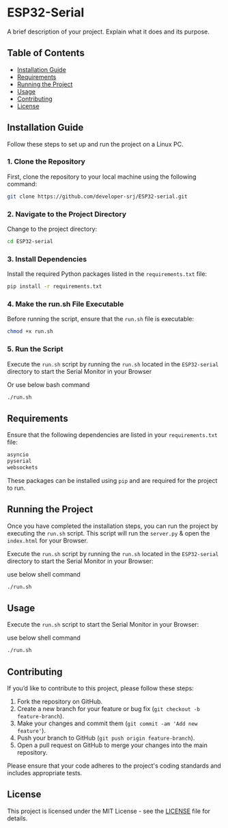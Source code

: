 # ESP32-Serial

A brief description of your project. Explain what it does and its purpose.

## Table of Contents

- [Installation Guide](#installation-guide)
- [Requirements](#requirements)
- [Running the Project](#running-the-project)
- [Usage](#usage)
- [Contributing](#contributing)
- [License](#license)

## Installation Guide

Follow these steps to set up and run the project on a Linux PC.

### 1. Clone the Repository

First, clone the repository to your local machine using the following command:

```bash
git clone https://github.com/developer-srj/ESP32-serial.git
```

### 2. Navigate to the Project Directory

Change to the project directory:

```bash
cd ESP32-serial
```

### 3. Install Dependencies

Install the required Python packages listed in the `requirements.txt` file:

```bash
pip install -r requirements.txt
```

### 4. Make the run.sh File Executable

Before running the script, ensure that the `run.sh` file is executable:

```bash
chmod +x run.sh
```

### 5. Run the Script

Execute the `run.sh` script by running the `run.sh` located in the `ESP32-serial` directory to start the Serial Monitor in your Browser

Or use below bash command

```bash
./run.sh
```




## Requirements

Ensure that the following dependencies are listed in your `requirements.txt` file:

```python
asyncio
pyserial
websockets
```
These packages can be installed using `pip` and are required for the project to run.


## Running the Project

Once you have completed the installation steps, you can run the project by executing the `run.sh` script. This script will run the `server.py` & open the `index.html` for your Browser.

Execute the `run.sh` script by running the `run.sh` located in the `ESP32-serial` directory to start the Serial Monitor in your Browser:

use below shell command

```bash
./run.sh
```

## Usage

Execute the `run.sh` script to start the Serial Monitor in your Browser:

use below shell command

```bash
./run.sh
```

## Contributing

If you’d like to contribute to this project, please follow these steps:

1. Fork the repository on GitHub.
2. Create a new branch for your feature or bug fix (`git checkout -b feature-branch`).
3. Make your changes and commit them (`git commit -am 'Add new feature'`).
4. Push your branch to GitHub (`git push origin feature-branch`).
5. Open a pull request on GitHub to merge your changes into the main repository.


Please ensure that your code adheres to the project's coding standards and includes appropriate tests.


## License

This project is licensed under the MIT License - see the [LICENSE](LICENSE) file for details.






